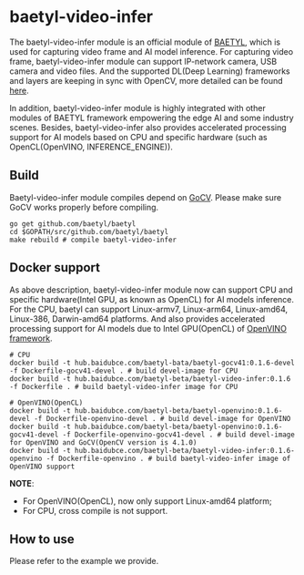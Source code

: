 # baetyl-video-infer

The baetyl-video-infer module is an official module of [BAETYL](https://baetyl.io), which is used for capturing video frame and AI model inference. For capturing video frame, baetyl-video-infer module can support IP-network camera, USB camera and video files. And the supported DL(Deep Learning) frameworks and layers are keeping in sync with OpenCV, more detailed can be found [here](https://github.com/opencv/opencv/wiki/Deep-Learning-in-OpenCV).

In addition, baetyl-video-infer module is highly integrated with other modules of BAETYL framework empowering the edge AI and some industry scenes. Besides, baetyl-video-infer also provides accelerated processing support for AI models based on CPU and specific hardware (such as OpenCL(OpenVINO, INFERENCE_ENGINE)).

## Build

Baetyl-video-infer module compiles depend on [GoCV](https://github.com/hybridgroup/gocv). Please make sure GoCV works properly before compiling.

```shell
go get github.com/baetyl/baetyl
cd $GOPATH/src/github.com/baetyl/baetyl
make rebuild # compile baetyl-video-infer
```

## Docker support

As above description, baetyl-video-infer module now can support CPU and specific hardware(Intel GPU, as known as OpenCL) for AI models inference. For the CPU, baetyl can support Linux-armv7, Linux-arm64, Linux-amd64, Linux-386, Darwin-amd64 platforms. And also provides accelerated processing support for AI models due to Intel GPU(OpenCL) of [OpenVINO framework](https://docs.openvinotoolkit.org/latest/index.html).

```shell
# CPU
docker build -t hub.baidubce.com/baetyl-bata/baetyl-gocv41:0.1.6-devel -f Dockerfile-gocv41-devel . # build devel-image for CPU
docker build -t hub.baidubce.com/baetyl-beta/baetyl-video-infer:0.1.6 -f Dockerfile . # build baetyl-video-infer image for CPU

# OpenVINO(OpenCL)
docker build -t hub.baidubce.com/baetyl-beta/baetyl-openvino:0.1.6-devel -f Dockerfile-openvino-devel . # build devel-image for OpenVINO
docker build -t hub.baidubce.com/baetyl-beta/baetyl-openvino:0.1.6-gocv41-devel -f Dockerfile-openvino-gocv41-devel . # build devel-image for OpenVINO and GoCV(OpenCV version is 4.1.0)
docker build -t hub.baidubce.com/baetyl-beta/baetyl-video-infer:0.1.6-openvino -f Dockerfile-openvino . # build baetyl-video-infer image of OpenVINO support
```

**NOTE**: 

- For OpenVINO(OpenCL), now only support Linux-amd64 platform;
- For CPU, cross compile is not support.

## How to use

Please refer to the example we provide.